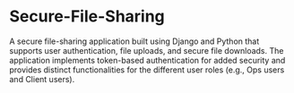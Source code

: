 # Secure-File-Sharing
A secure file-sharing application built using Django and Python that supports user authentication, file uploads, and secure file downloads. The application implements token-based authentication for added security and provides  distinct functionalities for the different user roles (e.g., Ops users and Client users).
